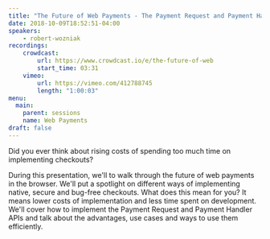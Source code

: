 ```yaml
---
title: "The Future of Web Payments - The Payment Request and Payment Handler APIs"
date: 2018-10-09T18:52:51-04:00
speakers:
    - robert-wozniak
recordings:
    crowdcast:
        url: https://www.crowdcast.io/e/the-future-of-web
        start_time: 03:31
    vimeo:
        url: https://vimeo.com/412788745
        length: "1:00:03"
menu:
  main:
    parent: sessions
    name: Web Payments
draft: false
---
```


Did you ever think about rising costs of spending too much time on implementing checkouts? 

During this presentation, we'll to walk through the future of web payments in the browser. We'll put a spotlight on different ways of implementing native, secure and bug-free checkouts. What does this mean for you? It means lower costs of implementation and less time spent on development. We'll cover how to implement the Payment Request and Payment Handler APIs and talk about the advantages, use cases and ways to use them efficiently.
